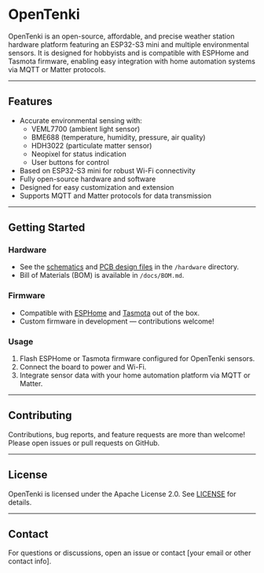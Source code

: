 # OpenTenki

OpenTenki is an open-source, affordable, and precise weather station hardware platform featuring an ESP32-S3 mini and multiple environmental sensors. It is designed for hobbyists and is compatible with ESPHome and Tasmota firmware, enabling easy integration with home automation systems via MQTT or Matter protocols.

---

## Features

- Accurate environmental sensing with:  
  - VEML7700 (ambient light sensor)  
  - BME688 (temperature, humidity, pressure, air quality)  
  - HDH3022 (particulate matter sensor)  
  - Neopixel for status indication  
  - User buttons for control  
- Based on ESP32-S3 mini for robust Wi-Fi connectivity  
- Fully open-source hardware and software  
- Designed for easy customization and extension  
- Supports MQTT and Matter protocols for data transmission  

---

## Getting Started

### Hardware

- See the [schematics](link-to-schematics) and [PCB design files](link-to-pcb-files) in the `/hardware` directory.  
- Bill of Materials (BOM) is available in `/docs/BOM.md`.

### Firmware

- Compatible with [ESPHome](https://esphome.io/) and [Tasmota](https://tasmota.github.io/) out of the box.  
- Custom firmware in development — contributions welcome!

### Usage

1. Flash ESPHome or Tasmota firmware configured for OpenTenki sensors.  
2. Connect the board to power and Wi-Fi.  
3. Integrate sensor data with your home automation platform via MQTT or Matter.

---

## Contributing

Contributions, bug reports, and feature requests are more than welcome! Please open issues or pull requests on GitHub.

---

## License

OpenTenki is licensed under the Apache License 2.0. See [LICENSE](LICENSE) for details.

---

## Contact

For questions or discussions, open an issue or contact [your email or other contact info].
